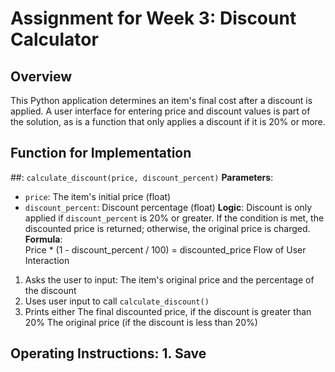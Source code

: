 # Assignment for Week 3: Discount Calculator

 ## Overview
 This Python application determines an item's final cost after a discount is applied.  A user interface for entering price and discount values is part of the solution, as is a function that only applies a discount if it is 20% or more.

 ## Function for Implementation
 ##: `calculate_discount(price, discount_percent)`
 **Parameters**:
   - `price`: The item's initial price (float)
   - `discount_percent`: Discount percentage (float)
 **Logic**:
   Discount is only applied if `discount_percent` is 20% or greater.
   If the condition is met, the discounted price is returned; otherwise, the original price is charged.
 **Formula**:  
   Price * (1 - discount_percent / 100) = discounted_price Flow of User Interaction
 1. Asks the user to input:
    The item's original price and the percentage of the discount
 2. Uses user input to call `calculate_discount()`
 3. Prints either
    The final discounted price, if the discount is greater than 20%
    The original price (if the discount is less than 20%)

 ## Operating Instructions: 1. Save
